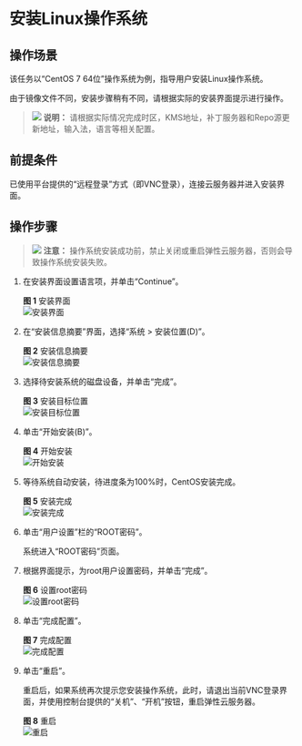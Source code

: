 # 安装Linux操作系统<a name="ims_01_0230"></a>

## 操作场景<a name="zh-cn_topic_0049548347_section24006753"></a>

该任务以“CentOS 7 64位”操作系统为例，指导用户安装Linux操作系统。

由于镜像文件不同，安装步骤稍有不同，请根据实际的安装界面提示进行操作。

>![](public_sys-resources/icon-note.gif) **说明：** 
>请根据实际情况完成时区，KMS地址，补丁服务器和Repo源更新地址，输入法，语言等相关配置。

## 前提条件<a name="zh-cn_topic_0049548347_section14734188"></a>

已使用平台提供的“远程登录”方式（即VNC登录），连接云服务器并进入安装界面。

## 操作步骤<a name="zh-cn_topic_0049548347_section65498832"></a>

>![](public_sys-resources/icon-caution.gif) **注意：** 
>操作系统安装成功前，禁止关闭或重启弹性云服务器，否则会导致操作系统安装失败。

1.  在安装界面设置语言项，并单击“Continue”。

    **图 1**  安装界面<a name="zh-cn_topic_0049548347_it_58_45_000004_1_mmccppss_fig_01"></a>  
    ![](figures/安装界面.png "安装界面")

2.  在“安装信息摘要”界面，选择“系统 \> 安装位置\(D\)”。

    **图 2**  安装信息摘要<a name="zh-cn_topic_0049548347_it_58_45_000004_1_mmccppss_fig_02"></a>  
    ![](figures/安装信息摘要.png "安装信息摘要")

3.  选择待安装系统的磁盘设备，并单击“完成”。

    **图 3**  安装目标位置<a name="zh-cn_topic_0049548347_it_58_45_000004_1_mmccppss_fig_03"></a>  
    ![](figures/安装目标位置.png "安装目标位置")

4.  单击“开始安装\(B\)”。

    **图 4**  开始安装<a name="zh-cn_topic_0049548347_it_58_45_000004_1_mmccppss_fig_04"></a>  
    ![](figures/开始安装.png "开始安装")

5.  等待系统自动安装，待进度条为100%时，CentOS安装完成。

    **图 5**  安装完成<a name="fig272114370327"></a>  
    ![](figures/安装完成.png "安装完成")

6.  单击“用户设置”栏的“ROOT密码”。

    系统进入“ROOT密码”页面。

7.  根据界面提示，为root用户设置密码，并单击“完成”。

    **图 6**  设置root密码<a name="fig5543145214354"></a>  
    ![](figures/设置root密码.png "设置root密码")

8.  单击“完成配置”。

    **图 7**  完成配置<a name="fig163028167371"></a>  
    ![](figures/完成配置.png "完成配置")

9.  单击“重启”。

    重启后，如果系统再次提示您安装操作系统，此时，请退出当前VNC登录界面，并使用控制台提供的“关机”、“开机”按钮，重启弹性云服务器。

    **图 8**  重启<a name="fig166210528418"></a>  
    ![](figures/重启.png "重启")


